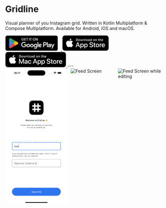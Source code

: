 # Gridline

Visual planner of you Instagram grid. Written in Kotlin Multiplatform & Compose Multiplatform. Available for Android, iOS and macOS.

<a href="https://play.google.com/store/apps/details?id=com.yannickpulver.gridline">
  <img src="docs/images/play-store.png" alt="Get it on Google Play" height="50" style="margin-right: 10px;">
</a>
<a href="https://apps.apple.com/ch/app/gridline/id6741361644?l=en-GB">
  <img src="docs/images/ios-app-store.svg" alt="Download on the App Store" height="50" style="margin-right: 10px;">
</a>
<a href="https://apps.apple.com/ch/app/gridline/id6741361644?l=en-GB">
  <img src="docs/images/mac-app-store.svg" alt="Download in Mac App Store" height="50">
</a>
---

<div style="display: flex; gap: 10px;">
  <img src="docs/images/screen-1.png" alt="Login Screen" width="200">
  <img src="docs/images/screen-2.png" alt="Feed Screen" width="200">
  <img src="docs/images/screen-3.png" alt="Feed Screen while editing" width="200">
</div>